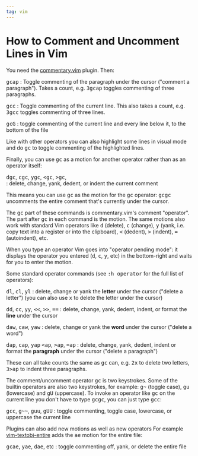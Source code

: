 ```yaml
---
tag: vim
---
```


How to Comment and Uncomment Lines in Vim
=========================================

You need the [commentary.vim](https://github.com/tpope/vim-commentary) plugin.
Then:

<kbd>gcap</kbd>
: Toggle commenting of the paragraph under the cursor ("comment a paragraph").
  Takes a count, e.g. <kbd>3gcap</kbd> toggles commenting of three paragraphs.
  
<kbd>gcc</kbd>
: Toggle commenting of the current line.
  This also takes a count, e.g. <kbd>3gcc</kbd> toggles commenting of three lines.

<kbd>gcG</kbd>
: toggle commenting of the current line and every line below it, to the bottom
  of the file

Like with other operators you can also highlight some lines in visual mode and
do <kbd>gc</kbd> to toggle commenting of the highlighted lines.

Finally, you can use <kbd>gc</kbd> as a motion for another operator rather than
as an operator itself:

<kbd>dgc</kbd>, <kbd>cgc</kbd>, <kbd>ygc</kbd>, <kbd><gc</kbd>, <kbd>>gc</kbd>,  
: delete, change, yank, dedent, or indent the current comment

This means you can use <kbd>gc</kbd> as the motion for the <kbd>gc</kbd> operator:
<kbd>gcgc</kbd> uncomments the entire comment that's currently under the cursor.

The <kbd>gc</kbd> part of these commands is commentary.vim's comment
"operator". The part after <kbd>gc</kbd> in each command is the motion. The
same motions also work with standard Vim operators like <kbd>d</kbd> (delete),
<kbd>c</kbd> (change), <kbd>y</kbd> (yank, i.e. copy text into a register or
into the clipboard), <kbd><</kbd> (dedent), <kbd>></kbd> (indent),
<kbd>=</kbd> (autoindent), etc.

When you type an operator Vim goes into "operator pending mode": it displays
the operator you entered (<samp>d</samp>, <samp>c</samp>, <samp>y</samp>, etc)
in the bottom-right and waits for you to enter the motion.

Some standard operator commands (see <kbd>:h operator</kbd> for the full list
of operators):

<kbd>dl</kbd>, <kbd>cl</kbd>, <kbd>yl</kbd>
: delete, change or yank the **letter** under the cursor ("delete a letter")
  (you can also use <kbd>x</kbd> to delete the letter under the cursor)

<kbd>dd</kbd>, <kbd>cc</kbd>, <kbd>yy</kbd>, <kbd><<</kbd>, <kbd>>></kbd>, <kbd>==</kbd>
: delete, change, yank, dedent, indent, or format the **line** under the cursor

<kbd>daw</kbd>, <kbd>caw</kbd>, <kbd>yaw</kbd>
: delete, change or yank the **word** under the cursor ("delete a word")

<kbd>dap</kbd>, <kbd>cap</kbd>, <kbd>yap</kbd> <kbd><ap</kbd>, <kbd>>ap</kbd>, <kbd>=ap</kbd>
: delete, change, yank, dedent, indent or format the **paragraph** under the
  cursor ("delete a paragraph")

These can all take counts the same as <kbd>gc</kbd> can, e.g. <kbd>2x</kbd> to
delete two letters, <kbd>3>ap</kbd> to indent three paragraphs.

The comment/uncomment operator <kbd>gc</kbd> is two keystrokes. Some of the
builtin operators are also two keystrokes, for example: <kbd>g~</kbd> (toggle
case), <kbd>gu</kbd> (lowercase) and <kbd>gU</kbd> (uppercase). To invoke an
operator like <kbd>gc</kbd> on the current line you don't have to type
<kbd>gcgc</kbd>, you can just type <kbd>gcc</kbd>:

<kbd>gcc</kbd>, <kbd>g~~</kbd>, <kbd>guu</kbd>, <kbd>gUU</kbd>
: toggle commenting, toggle case, lowercase, or uppercase the current line

Plugins can also add new motions as well as new operators
For example [vim-textobj-entire](https://github.com/kana/vim-textobj-entire)
adds the <kbd>ae</kbd> motion for the entire file:

<kbd>gcae</kbd>, <kbd>yae</kbd>, <kbd>dae</kbd>, etc
: toggle commenting off, yank, or delete the entire file
